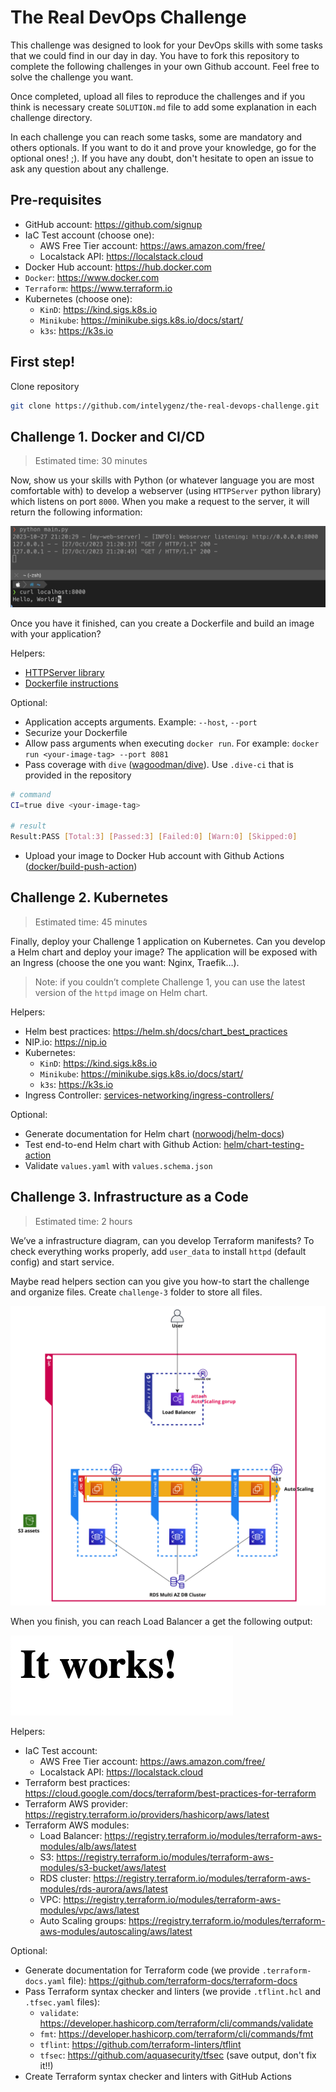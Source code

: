 # The Real DevOps Challenge

This challenge was designed to look for your DevOps skills with some tasks that we could find in our day in day. You have to fork this repository to complete the following challenges in your own Github account. Feel free to solve the challenge you want.

Once completed, upload all files to reproduce the challenges and if you think is necessary create `SOLUTION.md` file to add some explanation in each challenge directory.

In each challenge you can reach some tasks, some are mandatory and others optionals. If you want to do it and prove your knowledge, go for the optional ones! ;). If you have any doubt, don't hesitate to open an issue to ask any question about any challenge.

## Pre-requisites

- GitHub account: <https://github.com/signup>
- IaC Test account (choose one):
  - AWS Free Tier account: <https://aws.amazon.com/free/>
  - Localstack API: <https://localstack.cloud>
- Docker Hub account: <https://hub.docker.com>
- `Docker`: <https://www.docker.com>
- `Terraform`: <https://www.terraform.io>
- Kubernetes (choose one):
  - `KinD`: <https://kind.sigs.k8s.io>
  - `Minikube`: <https://minikube.sigs.k8s.io/docs/start/>
  - `k3s`: <https://k3s.io>

## First step!

Clone repository

```bash
git clone https://github.com/intelygenz/the-real-devops-challenge.git
```

## Challenge 1. Docker and CI/CD

> Estimated time: 30 minutes

Now, show us your skills with Python (or whatever language you are most comfortable with) to develop a webserver (using `HTTPServer` python library) which listens on port `8000`. When you make a request to the server, it will return the following information:

![webserver-example.png](images/ch1-webserver-example.png "Example output Challenge-1")

Once you have it finished, can you create a Dockerfile and build an image with your application?

Helpers:

- [HTTPServer library](https://docs.python.org/3/library/http.server.html)
- [Dockerfile instructions](https://docs.docker.com/develop/develop-images/instructions/)

Optional:

- Application accepts arguments. Example: `--host`, `--port`
- Securize your Dockerfile
- Allow pass arguments when executing `docker run`. For example: `docker run <your-image-tag> --port 8081`
- Pass coverage with `dive` ([wagoodman/dive](https://github.com/wagoodman/dive)). Use `.dive-ci` that is provided in the repository

```bash
# command
CI=true dive <your-image-tag>

# result
Result:PASS [Total:3] [Passed:3] [Failed:0] [Warn:0] [Skipped:0]
```

- Upload your image to Docker Hub account with Github Actions ([docker/build-push-action](https://github.com/docker/build-push-action))

## Challenge 2. Kubernetes

> Estimated time: 45 minutes

Finally, deploy your Challenge 1 application on Kubernetes. Can you develop a Helm chart and deploy your image? The application will be exposed with an Ingress (choose the one you want: Nginx, Traefik…).

> Note: if you couldn’t complete Challenge 1, you can use the latest version of the `httpd` image on Helm chart.

Helpers:

- Helm best practices: <https://helm.sh/docs/chart_best_practices>
- NIP.io: <https://nip.io>
- Kubernetes:
  - `KinD`: <https://kind.sigs.k8s.io>
  - `Minikube`: <https://minikube.sigs.k8s.io/docs/start/>
  - `k3s`: <https://k3s.io>
- Ingress Controller: [services-networking/ingress-controllers/](https://kubernetes.io/docs/concepts/services-networking/ingress-controllers/)

Optional:

- Generate documentation for Helm chart ([norwoodj/helm-docs](https://github.com/norwoodj/helm-docs))
- Test end-to-end Helm chart with Github Action: [helm/chart-testing-action](https://github.com/helm/chart-testing-action)
- Validate `values.yaml` with `values.schema.json`

## Challenge 3. Infrastructure as a Code

> Estimated time: 2 hours

We’ve a infrastructure diagram, can you develop Terraform manifests? To check everything works properly, add `user_data` to install `httpd` (default config) and start service.

Maybe read helpers section can you give you how-to start the challenge and organize files. Create `challenge-3` folder to store all files.

![ch3-diagram-infrastructure.png](images/ch3-diagram-infrastructure.png "Diagram Challenge-3")

When you finish, you can reach Load Balancer a get the following output:

![ch3-output-load-balancer.png](images/ch3-output-load-balancer.png "Example output Challenge-3")

Helpers:

- IaC Test account:
  - AWS Free Tier account: <https://aws.amazon.com/free/>
  - Localstack API: <https://localstack.cloud>
- Terraform best practices: <https://cloud.google.com/docs/terraform/best-practices-for-terraform>
- Terraform AWS provider: <https://registry.terraform.io/providers/hashicorp/aws/latest>
- Terraform AWS modules:
  - Load Balancer: <https://registry.terraform.io/modules/terraform-aws-modules/alb/aws/latest>
  - S3: <https://registry.terraform.io/modules/terraform-aws-modules/s3-bucket/aws/latest>
  - RDS cluster: <https://registry.terraform.io/modules/terraform-aws-modules/rds-aurora/aws/latest>
  - VPC: <https://registry.terraform.io/modules/terraform-aws-modules/vpc/aws/latest>
  - Auto Scaling groups: <https://registry.terraform.io/modules/terraform-aws-modules/autoscaling/aws/latest>

Optional:

- Generate documentation for Terraform code (we provide `.terraform-docs.yaml` file): <https://github.com/terraform-docs/terraform-docs>
- Pass Terraform syntax checker and linters (we provide `.tflint.hcl` and `.tfsec.yaml` files):
  - `validate`: <https://developer.hashicorp.com/terraform/cli/commands/validate>
  - `fmt`: <https://developer.hashicorp.com/terraform/cli/commands/fmt>
  - `tflint`: <https://github.com/terraform-linters/tflint>
  - `tfsec`: <https://github.com/aquasecurity/tfsec> (save output, don't fix it!!)
- Create Terraform syntax checker and linters with GitHub Actions
